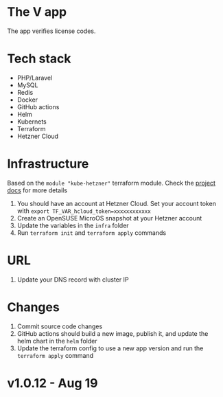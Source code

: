 # The V app

The app verifies license codes.

# Tech stack

- PHP/Laravel 
- MySQL
- Redis
- Docker
- GitHub actions
- Helm
- Kubernets
- Terraform
- Hetzner Cloud

# Infrastructure

Based on the `module "kube-hetzner"` terraform module. Check the [project docs](https://github.com/kube-hetzner/terraform-hcloud-kube-hetzner) for more details 

1) You should have an account at Hetzner Cloud. 
Set your account token with `export TF_VAR_hcloud_token=xxxxxxxxxxxx`
2) Create an OpenSUSE MicroOS snapshot at your Hetzner account
3) Update the variables in the `infra` folder
4) Run `terraform init` and `terraform apply` commands

# URL

1) Update your DNS record with cluster IP

# Changes

1) Commit source code changes
2) GitHub actions should build a new image, publish it, and update the helm chart in the `helm` folder
3) Update the terraform config to use a new app version and run the `terraform apply` command


# v1.0.12 - Aug 19